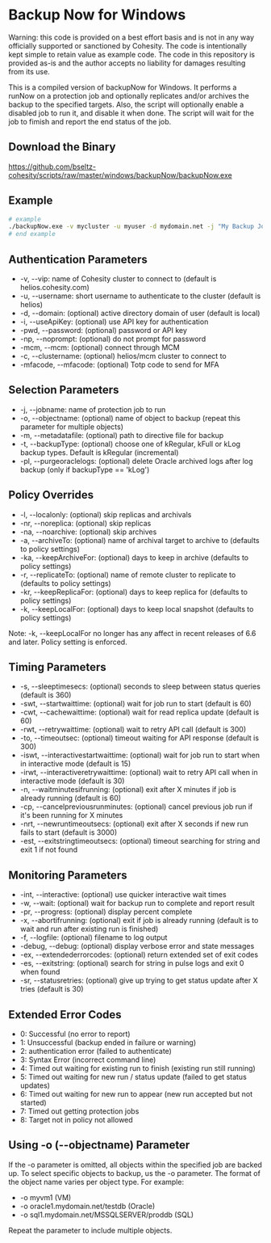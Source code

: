 # Backup Now for Windows

Warning: this code is provided on a best effort basis and is not in any way officially supported or sanctioned by Cohesity. The code is intentionally kept simple to retain value as example code. The code in this repository is provided as-is and the author accepts no liability for damages resulting from its use.

This is a compiled version of backupNow for Windows. It performs a runNow on a protection job and optionally replicates and/or archives the backup to the specified targets. Also, the script will optionally enable a disabled job to run it, and disable it when done. The script will wait for the job to fimish and report the end status of the job.

## Download the Binary

<https://github.com/bseltz-cohesity/scripts/raw/master/windows/backupNow/backupNow.exe>

## Example

```bash
# example
./backupNow.exe -v mycluster -u myuser -d mydomain.net -j "My Backup Job" -w
# end example
```

## Authentication Parameters

* -v, --vip: name of Cohesity cluster to connect to (default is helios.cohesity.com)
* -u, --username: short username to authenticate to the cluster (default is helios)
* -d, --domain: (optional) active directory domain of user (default is local)
* -i, --useApiKey: (optional) use API key for authentication
* -pwd, --password: (optional) password or API key
* -np, --noprompt: (optional) do not prompt for password
* -mcm, --mcm: (optional) connect through MCM
* -c, --clustername: (optional) helios/mcm cluster to connect to
* -mfacode, --mfacode: (optional) Totp code to send for MFA

## Selection Parameters

* -j, --jobname: name of protection job to run
* -o, --objectname: (optional) name of object to backup (repeat this parameter for multiple objects)
* -m, --metadatafile: (optional) path to directive file for backup
* -t, --backupType: (optional) choose one of kRegular, kFull or kLog backup types. Default is kRegular (incremental)
* -pl, --purgeoraclelogs: (optional) delete Oracle archived logs after log backup (only if backupType == 'kLog')

## Policy Overrides

* -l, --localonly: (optional) skip replicas and archivals
* -nr, --noreplica: (optional) skip replicas
* -na, --noarchive: (optional) skip archives
* -a, --archiveTo: (optional) name of archival target to archive to (defaults to policy settings)
* -ka, --keepArchiveFor: (optional) days to keep in archive (defaults to policy settings)
* -r, --replicateTo: (optional) name of remote cluster to replicate to (defaults to policy settings)
* -kr, --keepReplicaFor: (optional) days to keep replica for (defaults to policy settings)
* -k, --keepLocalFor: (optional) days to keep local snapshot (defaults to policy settings)

Note: -k, --keepLocalFor no longer has any affect in recent releases of 6.6 and later. Policy setting is enforced.

## Timing Parameters

* -s, --sleeptimesecs: (optional) seconds to sleep between status queries (default is 360)
* -swt, --startwaittime: (optional) wait for job run to start (default is 60)
* -cwt, --cachewaittime: (optional) wait for read replica update (default is 60)
* -rwt, --retrywaittime: (optional) wait to retry API call (default is 300)
* -to, --timeoutsec: (optional) timeout waiting for API response (default is 300)
* -iswt, --interactivestartwaittime: (optional) wait for job run to start when in interactive mode (default is 15)
* -irwt, --interactiveretrywaittime: (optional) wait to retry API call  when in interactive mode (default is 30)
* -n, --waitminutesifrunning: (optional) exit after X minutes if job is already running (default is 60)
* -cp, --cancelpreviousrunminutes: (optional) cancel previous job run if it's been running for X minutes
* -nrt, --newruntimeoutsecs: (optional) exit after X seconds if new run fails to start (default is 3000)
* -est, --exitstringtimeoutsecs: (optional) timeout searching for string and exit 1 if not found

## Monitoring Parameters

* -int, --interactive: (optional) use quicker interactive wait times
* -w, --wait: (optional) wait for backup run to complete and report result
* -pr, --progress: (optional) display percent complete
* -x, --abortifrunning: (optional) exit if job is already running (default is to wait and run after existing run is finished)
* -f, --logfile: (optional) filename to log output
* -debug, --debug: (optional) display verbose error and state messages
* -ex, --extendederrorcodes: (optional) return extended set of exit codes
* -es, --exitstring: (optional) search for string in pulse logs and exit 0 when found
* -sr, --statusretries: (optional) give up trying to get status update after X tries (default is 30)

## Extended Error Codes

* 0: Successful (no error to report)
* 1: Unsuccessful (backup ended in failure or warning)
* 2: authentication error (failed to authenticate)
* 3: Syntax Error (incorrect command line)
* 4: Timed out waiting for existing run to finish (existing run still running)
* 5: Timed out waiting for new run / status update (failed to get status updates)
* 6: Timed out waiting for new run to appear (new run accepted but not started)
* 7: Timed out getting protection jobs
* 8: Target not in policy not allowed

## Using -o (--objectname) Parameter

If the -o parameter is omitted, all objects within the specified job are backed up. To select specific objects to backup, us the -o parameter. The format of the object name varies per object type. For example:

* -o myvm1 (VM)
* -o oracle1.mydomain.net/testdb (Oracle)
* -o sql1.mydomain.net/MSSQLSERVER/proddb (SQL)

Repeat the parameter to include multiple objects.
